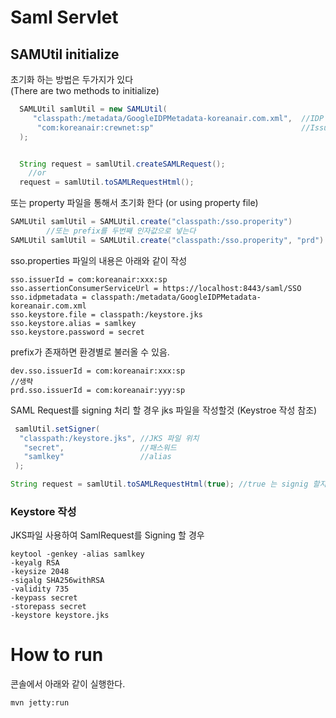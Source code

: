 # Saml Servlet

## SAMUtil initialize

초기화 하는 방법은 두가지가 있다  
(There are two methods to initialize)

```java
  SAMLUtil samlUtil = new SAMLUtil(
     "classpath:/metadata/GoogleIDPMetadata-koreanair.com.xml",  //IDP Metafile
      "com:koreanair:crewnet:sp"                                 //Issuer Id
  );


  String request = samlUtil.createSAMLRequest();
    //or
  request = samlUtil.toSAMLRequestHtml();
  ```

또는 property 파일을 통해서 초기화 한다
(or using property file)

```java
SAMLUtil samlUtil = SAMLUtil.create("classpath:/sso.properity")
        //또는 prefix를 두번째 인자값으로 넣는다
SAMLUtil samlUtil = SAMLUtil.create("classpath:/sso.properity", "prd")
```

sso.properties 파일의 내용은 아래와 같이 작성  
```
sso.issuerId = com:koreanair:xxx:sp
sso.assertionConsumerServiceUrl = https://localhost:8443/saml/SSO
sso.idpmetadata = classpath:/metadata/GoogleIDPMetadata-koreanair.com.xml
sso.keystore.file = classpath:/keystore.jks
sso.keystore.alias = samlkey
sso.keystore.password = secret
```

prefix가 존재하면 환경별로 불러올 수 있음.
```
dev.sso.issuerId = com:koreanair:xxx:sp
//생략
prd.sso.issuerId = com:koreanair:yyy:sp
```

SAML Request를 signing 처리 할 경우 jks 파일을 작성할것 (Keystroe 작성 참조)   
```java
 samlUtil.setSigner(
  "classpath:/keystore.jks", //JKS 파일 위치
   "secret",                 //패스워드
   "samlkey"                 //alias
 );

String request = samlUtil.toSAMLRequestHtml(true); //true 는 signig 할지 여부
```

###  Keystore 작성  
 JKS파일 사용하여 SamlRequest를 Signing 할 경우

```
keytool -genkey -alias samlkey 
-keyalg RSA 
-keysize 2048  
-sigalg SHA256withRSA 
-validity 735 
-keypass secret 
-storepass secret 
-keystore keystore.jks
```

# How to run

콘솔에서 아래와 같이 실행한다.

```
mvn jetty:run
```
